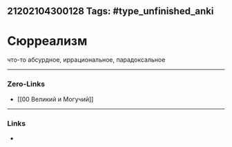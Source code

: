 21202104300128
Tags: #type_unfinished_anki 
---
# Сюрреализм

что-то абсурдное, иррациональное, парадоксальное

---
### Zero-Links
- [[00 Великий и Могучий]]
---
### Links
-